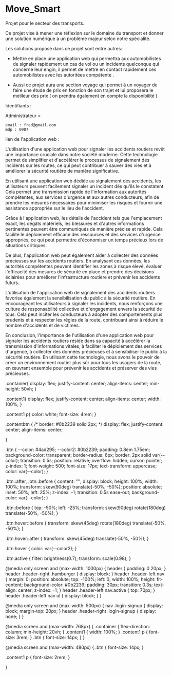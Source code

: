 # Move_Smart

Projet pour le secteur des transports.

Ce projet vise à mener une réflexion sur le domaine du transport et donner une solution numérique à un problème majeur selon notre spécialité.

Les solutions proposé dans ce projet sont entre autres:

- Mettre en place une application web qui permettra aux automobilistes de signaler rapidement un cas de vol ou un incidents quelconque qui concerne leur engin, il permet de mettre en contact rapidement ces automobilistes avec les autoritées compétente .

- Aussi ce projet aura une section voyage qui permet à un voyager de faire une étude de prix en fonction de son trajet et lui proposera le meilleur des prix ( on prendra également en compte la disponibilité )

Identifiants :

Administrateur =

    email : fred@gmail.com
    mdp : 0987

lien de l'application web : 


L'utilisation d'une application web pour signaler les accidents routiers revêt une importance cruciale dans notre société moderne. Cette technologie permet de simplifier et d'accélérer le processus de signalement des incidents sur les routes, ce qui peut contribuer à sauver des vies et à améliorer la sécurité routière de manière significative.

En utilisant une application web dédiée au signalement des accidents, les utilisateurs peuvent facilement signaler un incident dès qu'ils le constatent. Cela permet une transmission rapide de l'information aux autorités compétentes, aux services d'urgence et aux autres conducteurs, afin de prendre les mesures nécessaires pour minimiser les risques et fournir une assistance appropriée sur le lieu de l'accident.

Grâce à l'application web, les détails de l'accident tels que l'emplacement exact, les dégâts matériels, les blessures et d'autres informations pertinentes peuvent être communiqués de manière précise et rapide. Cela facilite le déploiement efficace des ressources et des services d'urgence appropriés, ce qui peut permettre d'économiser un temps précieux lors de situations critiques.

De plus, l'application web peut également aider à collecter des données précieuses sur les accidents routiers. En analysant ces données, les autorités compétentes peuvent identifier les zones à risque élevé, évaluer l'efficacité des mesures de sécurité en place et prendre des décisions éclairées pour améliorer l'infrastructure routière et prévenir les accidents futurs.

L'utilisation de l'application web de signalement des accidents routiers favorise également la sensibilisation du public à la sécurité routière. En encourageant les utilisateurs à signaler les incidents, nous renforçons une culture de responsabilité collective et d'engagement envers la sécurité de tous. Cela peut inciter les conducteurs à adopter des comportements plus prudents et à respecter les règles de la route, contribuant ainsi à réduire le nombre d'accidents et de victimes.

En conclusion, l'importance de l'utilisation d'une application web pour signaler les accidents routiers réside dans sa capacité à accélérer la transmission d'informations vitales, à faciliter le déploiement des services d'urgence, à collecter des données précieuses et à sensibiliser le public à la sécurité routière. En utilisant cette technologie, nous avons le pouvoir de créer un environnement routier plus sûr pour tous les usagers de la route, en œuvrant ensemble pour prévenir les accidents et préserver des vies précieuses.

.container{
  display: flex;
  justify-content: center;
  align-items: center;
  min-height: 50vh;
}

.content1{
  display: flex;
  justify-content: center;
  align-items: center;
  width: 100%;
}



.content1 p{
  color: white;
  font-size: 4rem; 
}



.contentbtn {
  /* border: #0b2239 solid 2px; */
  display: flex;
  justify-content: center;
  align-items: center;

}

.btn {
  --color: #4ad295;
  --color2: #0b2239;
  padding: 0.8em 1.75em;
  background-color: transparent;
  border-radius: 6px;
  border: 2px solid var(--color);
  transition: 0.5s;
  position: relative;
  overflow: hidden;
  cursor: pointer;
  z-index: 1;
  font-weight: 500;
  font-size: 17px;
  text-transform: uppercase;
  color: var(--color);
}

.btn::after,
.btn::before {
  content: "";
  display: block;
  height: 100%;
  width: 100%;
  transform: skew(90deg) translate(-50%, -50%);
  position: absolute;
  inset: 50%;
  left: 25%;
  z-index: -1;
  transition: 0.5s ease-out;
  background-color: var(--color);
}

.btn::before {
  top: -50%;
  left: -25%;
  transform: skew(90deg) rotate(180deg) translate(-50%, -50%);
}

.btn:hover::before {
  transform: skew(45deg) rotate(180deg) translate(-50%, -50%);
}

.btn:hover::after {
  transform: skew(45deg) translate(-50%, -50%);
}

.btn:hover {
  color: var(--color2);
}

.btn:active {
  filter: brightness(0.7);
  transform: scale(0.98);
}

@media only screen and (max-width: 1000px) {
  header {
    padding: 0 20px;
  }
  header .header-right .hamburger {
    display: block;
  }
  header .header-left nav {
    margin: 0;
    position: absolute;
    top: -100%;
    left: 0;
    width: 100%;
    height: fit-content;
    background-color: #0b2239;
    padding: 30px;
    transition: 0.3s;
    text-align: center;
    z-index: -1;
  }
  header .header-left nav.active {
    top: 70px;
  }
  header .header-left nav ul {
    display: block;
  }
}

@media only screen and (max-width: 500px) {
  nav .login-signup {
    display: block;
    margin-top: 20px;
  }
  header .header-right .login-signup {
    display: none;
  }
}

@media screen and (max-width: 768px) {
  .container {
    flex-direction: column;
    min-height: 20vh;
  }
  .content1 {
    width: 100%;
  }
  .content1 p {
    font-size: 3rem;
  }
  .btn {
    font-size: 14px;
  }
}

@media screen and (max-width: 480px) {
  .btn {
    font-size: 14px;
  }

  .content1 p {
    font-size: 2rem;
  }

}